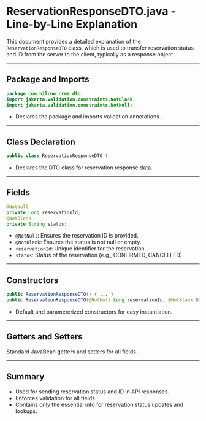 # ReservationResponseDTO.java - Line-by-Line Explanation

This document provides a detailed explanation of the `ReservationResponseDTO` class, which is used to transfer reservation status and ID from the server to the client, typically as a response object.

---

## Package and Imports

```java
package com.hilcoe.crms.dto;
import jakarta.validation.constraints.NotBlank;
import jakarta.validation.constraints.NotNull;
```
- Declares the package and imports validation annotations.

---

## Class Declaration

```java
public class ReservationResponseDTO {
```
- Declares the DTO class for reservation response data.

---

## Fields

```java
@NotNull
private Long reservationId;
@NotBlank
private String status;
```
- `@NotNull`: Ensures the reservation ID is provided.
- `@NotBlank`: Ensures the status is not null or empty.
- `reservationId`: Unique identifier for the reservation.
- `status`: Status of the reservation (e.g., CONFIRMED, CANCELLED).

---

## Constructors

```java
public ReservationResponseDTO() { ... }
public ReservationResponseDTO(@NotNull Long reservationId, @NotBlank String status) { ... }
```
- Default and parameterized constructors for easy instantiation.

---

## Getters and Setters

Standard JavaBean getters and setters for all fields.

---

## Summary
- Used for sending reservation status and ID in API responses.
- Enforces validation for all fields.
- Contains only the essential info for reservation status updates and lookups.
